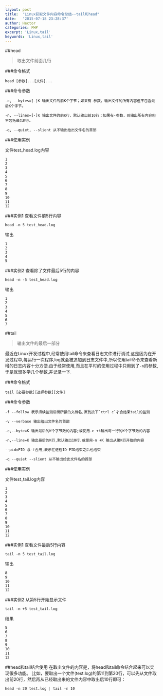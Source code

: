 ```yaml
---
layout: post
title:  "Linux获取文件内容命令总结--tail和head"
date:   '2015-07-18 23:28:37'
author: Hector
categories: PHP
excerpt: 'Linux,tail'
keywords: 'Linux,tail'
---
```


##head
>取出文件前面几行

###命令格式
    
    head [参数]...[文件]...

###命令参数

    -c, --bytes=[-]K 输出文件的前K个字节；如果有-参数，输出文件的所有内容但不包含最后K个字节。

    -n, --lines=[-]K 输出文件的前K行，默认输出前10行；如果有-参数，则输出所有内容但不包括最后K行。

    -q, --quiet, --slient 从不输出给出文件名的首部

<!--more-->

###使用实例

文件test_head.log内容

    1
    2
    3
    4
    5
    6
    7
    8
    9
    10
    11
    12

###实例1 查看文件前5行内容 
    
    head -n 5 test_head.log

输出

    1
    2
    3
    4
    5

###实例2 查看除了文件最后5行的内容

    head -n -5 test_head.log

输出
    
    1
    2
    3
    4
    5
    6
    7

##tail

>输出文件的最后一部分

最近在Linux开发过程中,经常使用tail命令来查看日志文件进行调试,这是因为在开发过程中,每运行一次程序,log就会被追加到日志文件中,所以使用tail命令来查看新增的日志内容十分方便.由于经常使用,而且在平时的使用过程中只用到了`-n`的参数,于是就想多学几个参数,并记录一下.

###命令格式
    
    tail [必要参数][选择参数][文件]

###命令参数
    
    -f --follow 表示持续监测后面所接的文档名,直到按下`ctrl c`才会结束tail的监测

    -v --verbase 输出给出文件名的首部

    -c,--byte=K 输出最后的K个字节数的内容;或使用-c +k输出每一行的K个字节数的内容

    -n,--line=K 输出最后的K行,默认输出10行.或使用-n +K 输出从第K行开始的内容

    --pid=PID 与-f合用,表示在进程ID-PID结束之后也结束

    -q --quiet --slient 从不输出给出文件名的首部

###使用实例

文件test_tail.log内容

    1
    2
    3
    4
    5
    6
    7
    8
    9
    10
    11
    12

###实例1 查看文件最后5行内容 

    tail -n 5 test_tail.log

输出

    8
    9
    10
    11
    12

###实例2 从第5行开始显示文件

    tail -n +5 test_tail.log

结果

    5
    6
    7
    8
    9
    10
    11
    12

##head和tail结合使用
在取出文件的内容是，将head和tail命令结合起来可以实现很多功能。
比如，要取出一个文件(test.log)的第11到第20行，可以先从文件取出前20行，然后再从已经取出来的文件内容中取出后10行即可：

    head -n 20 test.log | tail -n 10

